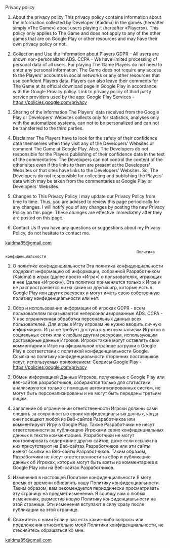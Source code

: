   Privacy policy 
 
1.    About the privacy policy
This privacy policy contains information about the information collected by Developer (Kaidma) in the games (hereafter simply «The Game») about users playing it (hereafter «Players»).
This policy only applies to The Game and does not apply to any of the other games that are on Google Play or other resources and may have their own privacy policy or not.
2.    Collection and Use the information about Players
GDPR – All users are shown non-personalized ADS.
CCPA – We have limited processing of personal data of all users.
For playing The Game Players do not need to enter any personal information. The Game does not require any access to the Players’ accounts in social networks or any other resources that use confident Players data. Players can also leave their comments for The Game at its official download page in Google Play in accordance with the Google Privacy policy.
Link to privacy policy of third party service providers used by the app:
Google Play Services - https://policies.google.com/privacy

3.    Sharing of the information
The Players’ data received from the Google Play or Developers’ Websites collects only for statistics, analyses only with the automatized systems, can not to be personalized and can not be transferred to the third parties.

4.    Disclaimer
The Players have to look for the safety of their confidence data themselves when they visit any of the Developers’ Websites or comment The Game at Google Play. Also, The Developers do not responsible for the Players publishing of their confidence data in the text of the commentaries.
The Developers can not control the content of the other sites even if the links to them are present at the Developers’ Websites or that sites have links to the Developers’ Websites. So, The Developers do not responsible for collecting and publishing the Players’ data which may be taken from the commentaries at Google Play or Developers’ Websites.

5.    Changes to This Privacy Policy
I may update our Privacy Policy from time to time. Thus, you are advised to review this page periodically for any changes. I will notify you of any changes by posting the new Privacy Policy on this page. These changes are effective immediately after they are posted on this page.

6.    Contact Us
If you have any questions or suggestions about my Privacy Policy, do not hesitate to contact me.

kaidma85@gmail.com

                                                              Политика конфиденциальности

1. О политике конфиденциальности
Эта политика конфиденциальности содержит информацию об информации, собранной Разработчиком (Kaidma) в играх (далее просто «Игра») о пользователях, играющих в нее (далее «Игроки»).
Эта политика применяется только к Игре и не распространяется ни на какие из других игр, которые есть в Google Play или других ресурсах и могут иметь свою собственную политику конфиденциальности или нет.
2. Сбор и использование информации об игроках
GDPR - всем пользователям показываются неперсонализированные ADS.
CCPA - У нас ограниченная обработка персональных данных всех пользователей.
Для игры в Игру игрокам не нужно вводить личную информацию. Игра не требует доступа к учетным записям Игроков в социальных сетях или к любым другим ресурсам, использующим достоверные данные Игроков. Игроки также могут оставлять свои комментарии к Игре на официальной странице загрузки в Google Play в соответствии с политикой конфиденциальности Google.
Ссылка на политику конфиденциальности сторонних поставщиков услуг, используемых приложением:
Сервисы Google Play - https://policies.google.com/privacy

3. Обмен информацией
Данные Игроков, полученные с Google Play или веб-сайтов разработчиков, собираются только для статистики, анализируются только с помощью автоматизированных систем, не могут быть персонализированы и не могут быть переданы третьим лицам.

4. Заявление об ограничении ответственности
Игроки должны сами следить за сохранностью своих конфиденциальных данных, когда они посещают любой из Веб-сайтов Разработчиков или комментируют Игру в Google Play. Также Разработчики не несут ответственности за публикацию Игроками своих конфиденциальных данных в тексте комментариев.
Разработчики не могут контролировать содержание других сайтов, даже если ссылки на них присутствуют на Веб-сайтах Разработчиков или эти сайты имеют ссылки на Веб-сайты Разработчиков. Таким образом, Разработчики не несут ответственности за сбор и публикацию данных об Игроках, которые могут быть взяты из комментариев в Google Play или на Веб-сайтах Разработчиков.

5. Изменения в настоящей Политике конфиденциальности
Я могу время от времени обновлять нашу Политику конфиденциальности. Таким образом, вам рекомендуется периодически просматривать эту страницу на предмет изменений. Я сообщу вам о любых изменениях, разместив новую Политику конфиденциальности на этой странице. Эти изменения вступают в силу сразу после публикации на этой странице.

6. Свяжитесь с нами
Если у вас есть какие-либо вопросы или предложения относительно моей Политики конфиденциальности, не стесняйтесь обращаться ко мне. 

kaidma85@gmail.com
